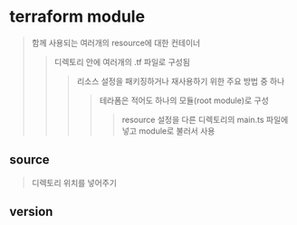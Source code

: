 # terraform module

> 함께 사용되는 여러개의 resource에 대한 컨테이너
>
> > 디렉토리 안에 여러개의 .tf 파일로 구성됨
> >
> > > 리소스 설정을 패키징하거나 재사용하기 위한 주요 방법 중 하나
> > >
> > > > 테라폼은 적어도 하나의 모듈(root module)로 구성
> > > >
> > > > > resource 설정을 다른 디렉토리의 main.ts 파일에 넣고 module로 불러서 사용

## source

> 디렉토리 위치를 넣어주기

## version
